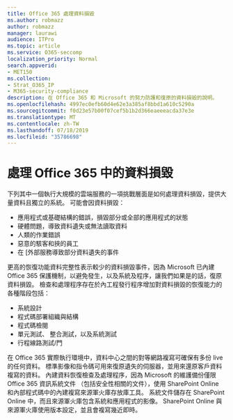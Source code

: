 ```yaml
---
title: Office 365 處理資料損毀
ms.author: robmazz
author: robmazz
manager: laurawi
audience: ITPro
ms.topic: article
ms.service: O365-seccomp
localization_priority: Normal
search.appverid:
- MET150
ms.collection:
- Strat_O365_IP
- M365-security-compliance
description: 在 Office 365 和 Microsoft 的努力防護和復原的資料損毀的說明。
ms.openlocfilehash: 4997ec0efb60d4e62e3a385af8bbd1a610c5290a
ms.sourcegitcommit: f0d23e57b00f07cef5b1b2d366eaeeeacda37e3e
ms.translationtype: MT
ms.contentlocale: zh-TW
ms.lasthandoff: 07/18/2019
ms.locfileid: "35786698"
---
```

# <a name="dealing-with-data-corruption-in-office-365"></a>處理 Office 365 中的資料損毀

下列其中一個執行大規模的雲端服務的一項挑戰層面是如何處理資料損毀，提供大量資料且獨立的系統。 可能會因資料損毀：

- 應用程式或基礎結構的錯誤，損毀部分或全部的應用程式的狀態
- 硬體問題，導致資料遺失或無法讀取資料
- 人類的作業錯誤
- 惡意的駭客和挾的員工
- 在 [外部服務導致部分資料遺失的事件

更高的恢復功能資料完整性表示較少的資料損毀事件，因為 Microsoft 已內建 Office 365 保護機制，以避免發生，以及系統及程序，讓我們如果是的話，復原資料損毀。 檢查和處理程序存在於內工程發行程序增加對資料損毀的恢復能力的各種階段包括：

- 系統設計
- 程式碼部署組織與結構
- 程式碼檢閱
- 單元測試、 整合測試，以及系統測試
- 行程線路測試/門

在 Office 365 實際執行環境中，資料中心之間的對等網路複寫可確保有多份 live 的任何資料。 標準影像和指令碼可用來復原遺失的伺服器，並用來還原客戶資料複寫的資料。 內建資料恢復檢查及處理程序，因為 Microsoft 的維護備份僅限 Office 365 資訊系統文件 （包括安全性相關的文件），使用 SharePoint Online 和內部程式碼中的內建複寫來源軍火庫存放庫工具。 系統文件儲存在 SharePoint Online 中，而且來源軍火庫包含系統和應用程式的影像。 SharePoint Online 與來源軍火庫使用版本設定，並且會複寫幾近即時。
